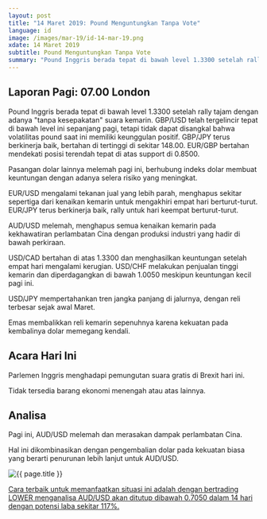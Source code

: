 ```yaml
---
layout: post
title: "14 Maret 2019: Pound Menguntungkan Tanpa Vote" 
language: id
image: /images/mar-19/id-14-mar-19.png
xdate: 14 Maret 2019
subtitle: Pound Menguntungkan Tanpa Vote
summary: "Pound Inggris berada tepat di bawah level 1.3300 setelah rally tajam dengan adanya tanpa kesepakatan suara kemarin. GBP/USD telah tergelincir tepat di bawah level ini sepanjang pagi, tetapi tidak dapat disangkal bahwa volatilitas pound saat ini memiliki keunggulan positif"
---
```

## Laporan Pagi: 07.00 London

Pound Inggris berada tepat di bawah level 1.3300 setelah rally tajam dengan adanya "tanpa kesepakatan" suara kemarin. GBP/USD telah tergelincir tepat di bawah level ini sepanjang pagi, tetapi tidak dapat disangkal bahwa volatilitas pound saat ini memiliki keunggulan positif. GBP/JPY terus berkinerja baik, bertahan di tertinggi di sekitar 148.00. EUR/GBP bertahan mendekati posisi terendah tepat di atas support di 0.8500.

Pasangan dolar lainnya melemah pagi ini, berhubung indeks dolar membuat keuntungan dengan adanya selera risiko yang meningkat.

EUR/USD mengalami tekanan jual yang lebih parah, menghapus sekitar sepertiga dari kenaikan kemarin untuk mengakhiri empat hari berturut-turut. EUR/JPY terus berkinerja baik, rally untuk hari keempat berturut-turut.

AUD/USD melemah, menghapus semua kenaikan kemarin pada kekhawatiran perlambatan Cina dengan produksi industri yang hadir di bawah perkiraan.

USD/CAD bertahan di atas 1.3300 dan menghasilkan keuntungan setelah empat hari mengalami kerugian. USD/CHF melakukan penjualan tinggi kemarin dan diperdagangkan di bawah 1.0050 meskipun keuntungan kecil pagi ini.

USD/JPY mempertahankan tren jangka panjang di jalurnya, dengan reli terbesar sejak awal Maret.

Emas membalikkan reli kemarin sepenuhnya karena kekuatan pada kembalinya dolar memegang kendali.

## Acara Hari Ini

Parlemen Inggris menghadapi pemungutan suara gratis di Brexit hari ini.

Tidak tersedia barang ekonomi menengah atau atas lainnya.

## Analisa

Pagi ini, AUD/USD melemah dan merasakan dampak perlambatan Cina.

Hal ini dikombinasikan dengan pengembalian dolar pada kekuatan biasa yang berarti penurunan lebih lanjut untuk AUD/USD.

<img src="{{ site.url }}/images/mar-19/id-14-mar-19.png" alt="{{ page.title }}" title="{{ page.title }}">

<a href="%LINK%%?currency=USD&market=forex&underlying=frxAUDUSD&formname=higherlower&duration_units=d&duration_amount=14&expiry_type=duration&amount=10&amount_type=stake&barrier=0.7050" target="_blank" rel="noopener noreferrer nofollow">Cara terbaik untuk memanfaatkan situasi ini adalah dengan bertrading LOWER menganalisa AUD/USD akan ditutup dibawah 0.7050 dalam 14 hari dengan potensi laba sekitar 117%.</a>